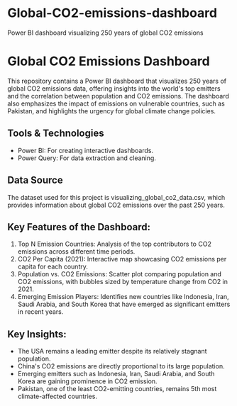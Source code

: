 # Global-CO2-emissions-dashboard
Power BI dashboard visualizing 250 years of global CO2 emissions

# Global CO2 Emissions Dashboard

This repository contains a Power BI dashboard that visualizes 250 years of global CO2 emissions data, offering insights into the world's top emitters and the correlation between population and CO2 emissions. The dashboard also emphasizes the impact of emissions on vulnerable countries, such as Pakistan, and highlights the urgency for global climate change policies.

## Tools & Technologies
- Power BI: For creating interactive dashboards.
- Power Query: For data extraction and cleaning.


## Data Source
The dataset used for this project is visualizing_global_co2_data.csv, which provides information about global CO2 emissions over the past 250 years.

## Key Features of the Dashboard:
1. Top N Emission Countries: Analysis of the top contributors to CO2 emissions across different time periods.
2. CO2 Per Capita (2021): Interactive map showcasing CO2 emissions per capita for each country.
3. Population vs. CO2 Emissions: Scatter plot comparing population and CO2 emissions, with bubbles sized by temperature change from CO2 in 2021.
4. Emerging Emission Players: Identifies new countries like Indonesia, Iran, Saudi Arabia, and South Korea that have emerged as significant emitters in recent years.

## Key Insights:
- The USA remains a leading emitter despite its relatively stagnant population.
- China's CO2 emissions are directly proportional to its large population.
- Emerging emitters such as Indonesia, Iran, Saudi Arabia, and South Korea are gaining prominence in CO2 emission.
- Pakistan, one of the least CO2-emitting countries, remains 5th most climate-affected countries.



